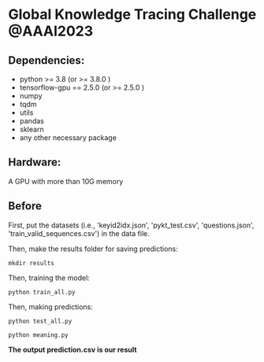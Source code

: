# Global Knowledge Tracing Challenge @AAAI2023

## Dependencies:

- python >= 3.8  (or >= 3.8.0 )
- tensorflow-gpu == 2.5.0  (or >= 2.5.0 ) 
- numpy
- tqdm
- utils
- pandas
- sklearn
- any other necessary package
## Hardware:
A GPU with more than 10G memory


## Before

First, put the datasets (i.e., 'keyid2idx.json', 'pykt_test.csv', 'questions.json', 'train_valid_sequences.csv') in the data file.

Then, make the results folder for saving predictions:

`mkdir results`


Then, training the model:

`python train_all.py`

Then, making predictions:

`python test_all.py`

`python meaning.py`

**The output prediction.csv is our result**
